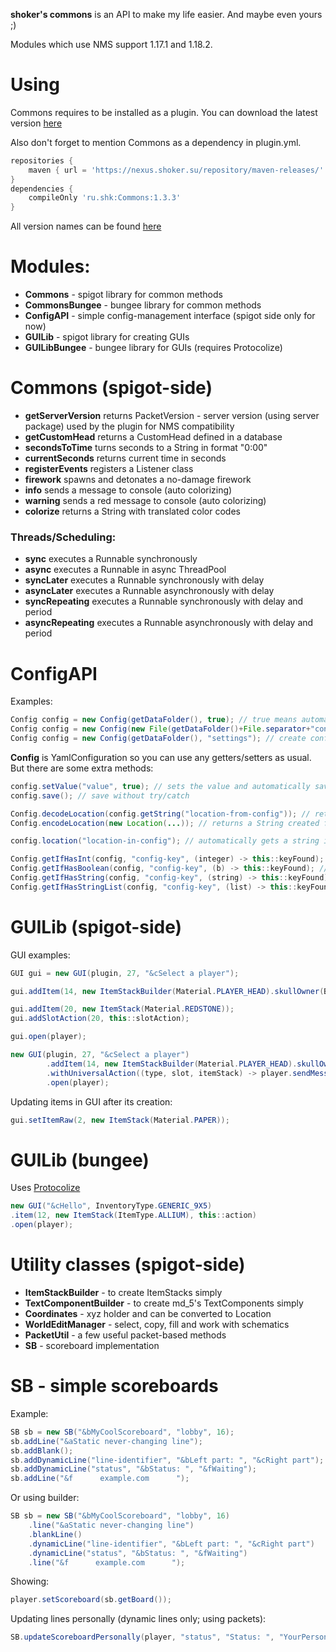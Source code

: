 **shoker's commons** is an API to make my life easier. And maybe even yours ;)

Modules which use NMS support 1.17.1 and 1.18.2.

# Using

Commons requires to be installed as a plugin. You can download the latest version [here](https://nexus.shoker.su/service/rest/v1/search/assets/download?sort=version&group=ru.shk&q=Commons&repository=maven-releases)

Also don't forget to mention Commons as a dependency in plugin.yml.

```groovy
repositories {
    maven { url = 'https://nexus.shoker.su/repository/maven-releases/' }
}
dependencies {
    compileOnly 'ru.shk:Commons:1.3.3'
}
```
All version names can be found [here](https://nexus.shoker.su/#browse/browse:maven-releases:ru%2Fshk%2FCommons)

# Modules:

- **Commons** - spigot library for common methods
- **CommonsBungee** - bungee library for common methods
- **ConfigAPI** - simple config-management interface (spigot side only for now)
- **GUILib** - spigot library for creating GUIs
- **GUILibBungee** - bungee library for GUIs (requires Protocolize)

# Commons (spigot-side)

- **getServerVersion** returns PacketVersion - server version (using server package) used by the plugin for NMS compatibility
- **getCustomHead** returns a CustomHead defined in a database
- **secondsToTime** turns seconds to a String in format "0:00"
- **currentSeconds** returns current time in seconds
- **registerEvents** registers a Listener class
- **firework** spawns and detonates a no-damage firework
- **info** sends a message to console (auto colorizing)
- **warning** sends a red message to console (auto colorizing)
- **colorize** returns a String with translated color codes

### Threads/Scheduling:

- **sync** executes a Runnable synchronously
- **async** executes a Runnable in async ThreadPool
- **syncLater** executes a Runnable synchronously with delay
- **asyncLater** executes a Runnable asynchronously with delay
- **syncRepeating** executes a Runnable synchronously with delay and period
- **asyncRepeating** executes a Runnable asynchronously with delay and period

# ConfigAPI
Examples:
```java
Config config = new Config(getDataFolder(), true); // true means automatically assign file name to 'config.yml'
Config config = new Config(new File(getDataFolder()+File.separator+"config.yml")); // create config from File
Config config = new Config(getDataFolder(), "settings"); // create config with custom name, auto adds .yml if it is not provided
```
**Config** is YamlConfiguration so you can use any getters/setters as usual. But there are some extra methods:
```java
config.setValue("value", true); // sets the value and automatically saves config to a file
config.save(); // save without try/catch
```
```java
Config.decodeLocation(config.getString("location-from-config")); // returns Location stored in config as String
Config.encodeLocation(new Location(...)); // returns a String created from Location

config.location("location-in-config"); // automatically gets a string in config and decodes to Location
```

```java
Config.getIfHasInt(config, "config-key", (integer) -> this::keyFound); // executes an operation if config has a 'config-key' value intended to be Integer
Config.getIfHasBoolean(config, "config-key", (b) -> this::keyFound); // executes an operation if config has a 'config-key' value intended to be Boolean
Config.getIfHasString(config, "config-key", (string) -> this::keyFound); // executes an operation if config has a 'config-key' value intended to be String
Config.getIfHasStringList(config, "config-key", (list) -> this::keyFound); // executes an operation if config has a 'config-key' value intended to be List<String>
```

# GUILib (spigot-side)

GUI examples:
```java
GUI gui = new GUI(plugin, 27, "&cSelect a player");

gui.addItem(14, new ItemStackBuilder(Material.PLAYER_HEAD).skullOwner(Bukkit.getOfflinePlayer("shoker137")), this::clicked);

gui.addItem(20, new ItemStack(Material.REDSTONE));
gui.addSlotAction(20, this::slotAction);

gui.open(player);
```

```java
new GUI(plugin, 27, "&cSelect a player")
        .addItem(14, new ItemStackBuilder(Material.PLAYER_HEAD).skullOwner(Bukkit.getOfflinePlayer("shoker137")))
        .withUniversalAction((type, slot, itemStack) -> player.sendMessage("You clicked at "+slot));
        .open(player);
```

Updating items in GUI after its creation:
```java
gui.setItemRaw(2, new ItemStack(Material.PAPER));
```

# GUILib (bungee)

Uses [Protocolize](https://github.com/Exceptionflug/protocolize)
```java
new GUI("&cHello", InventoryType.GENERIC_9X5)
.item(12, new ItemStack(ItemType.ALLIUM), this::action)
.open(player);
```

# Utility classes (spigot-side)

- **ItemStackBuilder** - to create ItemStacks simply
- **TextComponentBuilder** - to create md_5's TextComponents simply
- **Coordinates** - xyz holder and can be converted to Location
- **WorldEditManager** - select, copy, fill and work with schematics
- **PacketUtil** - a few useful packet-based methods
- **SB** - scoreboard implementation

# SB - simple scoreboards

Example:

```java
SB sb = new SB("&bMyCoolScoreboard", "lobby", 16);
sb.addLine("&aStatic never-changing line");
sb.addBlank();
sb.addDynamicLine("line-identifier", "&bLeft part: ", "&cRight part");
sb.addDynamicLine("status", "&bStatus: ", "&fWaiting");
sb.addLine("&f      example.com      ");
```
Or using builder:
```java
SB sb = new SB("&bMyCoolScoreboard", "lobby", 16)
    .line("&aStatic never-changing line")
    .blankLine()
    .dynamicLine("line-identifier", "&bLeft part: ", "&cRight part")
    .dynamicLine("status", "&bStatus: ", "&fWaiting")
    .line("&f      example.com      ");
```
Showing:
```java
player.setScoreboard(sb.getBoard());
```
Updating lines personally (dynamic lines only; using packets):
```java
SB.updateScoreboardPersonally(player, "status", "Status: ", "YourPersonalStatus");
```
